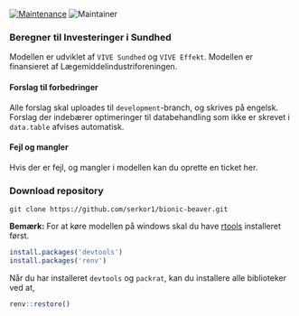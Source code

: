 [![Maintenance](https://img.shields.io/badge/Maintained%3F-yes-green.svg)](https://GitHub.com/Naereen/StrapDown.js/graphs/commit-activity)
![Maintainer](https://img.shields.io/badge/Maintainer-Serkan_Korkmaz-blue)

### Beregner til Investeringer i Sundhed

Modellen er udviklet af `VIVE Sundhed` og `VIVE Effekt`. Modellen er finansieret af Lægemiddelindustriforeningen.


#### Forslag til forbedringer

Alle forslag skal uploades til `development`-branch, og skrives på engelsk. Forslag der indebærer optimeringer til
databehandling som ikke er skrevet i `data.table` afvises automatisk.

#### Fejl og mangler

Hvis der er fejl, og mangler i modellen kan du oprette en ticket her. 


### Download repository

```
git clone https://github.com/serkor1/bionic-beaver.git
```

**Bemærk:** For at køre modellen på windows skal du have [rtools](https://cran.r-project.org/bin/windows/Rtools/) installeret først.

```R
install.packages('devtools')
install.packages('renv')
```

Når du har installeret `devtools` og `packrat`, kan du installere alle biblioteker ved at,

```R
renv::restore()
```



